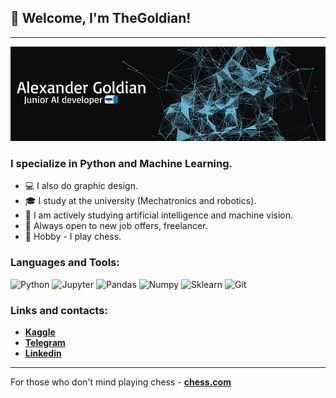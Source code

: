## 👋 Welcome, I'm TheGoldian!
---
![](https://github.com/AGoldian/AGoldian/blob/main/iconq.gif?raw=true)
### **I specialize in Python and Machine Learning.**

- 💻 I also do graphic design. 
- 🎓 I study at the university (Mechatronics and robotics). 
- 👾 I am actively studying artificial intelligence and machine vision. 
- 💬 Always open to new job offers, freelancer.
- 🎲 Hobby - I play chess.

### **Languages and Tools:**
![Python](https://img.shields.io/badge/-Python-1E1E1E??style=flat&logo=Python)
![Jupyter](https://img.shields.io/badge/-Jupyter-1E1E1E??style=flat&logo=Jupyter)
![Pandas](https://img.shields.io/badge/-Pandas-1E1E1E??style=flat&logo=pandas)
![Numpy](https://img.shields.io/badge/-Numpy-1E1E1E??style=flat&logo=numpy&logoColor=547FD2)
![Sklearn](https://img.shields.io/badge/-Sklearn-1E1E1E??style=flat&logo=sklearn)
![Git](https://img.shields.io/badge/-Git-1E1E1E??style=flat&logo=git)

### **Links and contacts:**
+ [**Kaggle**](https://www.kaggle.com/goldian)
+ [**Telegram**](https://t.me/thegoldian)
+ [**Linkedin**](https://www.linkedin.com/in/alexander-serov-82b01b1b6/)

***
For those who don't mind playing chess - [**chess.com**](https://www.chess.com/member/thegoldian)
